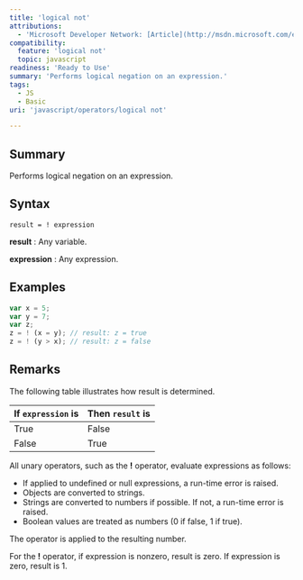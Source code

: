 ```yaml
---
title: 'logical not'
attributions:
  - 'Microsoft Developer Network: [Article](http://msdn.microsoft.com/en-us/library/ie/zz722703(v=vs.94).aspx)'
compatibility:
  feature: 'logical not'
  topic: javascript
readiness: 'Ready to Use'
summary: 'Performs logical negation on an expression.'
tags:
  - JS
  - Basic
uri: 'javascript/operators/logical not'

---
```

## Summary

Performs logical negation on an expression.

## Syntax

    result = ! expression

**result**
:   Any variable.

**expression**
:   Any expression.

## Examples

``` js
var x = 5;
var y = 7;
var z;
z = ! (x = y); // result: z = true
z = ! (y > x); // result: z = false
```

## Remarks

The following table illustrates how result is determined.

|If `expression` is|Then `result` is|
|:-----------------|:---------------|
|True|False|
|False|True|

All unary operators, such as the **!** operator, evaluate expressions as follows:

-   If applied to undefined or null expressions, a run-time error is raised.
-   Objects are converted to strings.
-   Strings are converted to numbers if possible. If not, a run-time error is raised.
-   Boolean values are treated as numbers (0 if false, 1 if true).

The operator is applied to the resulting number.

For the **!** operator, if expression is nonzero, result is zero. If expression is zero, result is 1.

